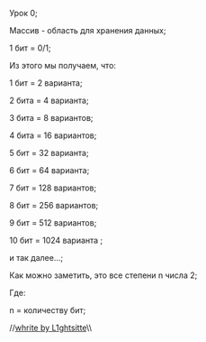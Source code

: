 
Урок 0;

Массив - область для хранения данных;

1 бит = 0/1;

Из этого мы получаем, что:

1 бит = 2 варианта;

2 бита = 4 варианта;

3 бита = 8 вариантов;

4 бита = 16 вариантов;

5 бит = 32 варианта;

6 бит = 64 варианта;

7 бит = 128 вариантов;

8 бит = 256 вариантов;

9 бит = 512 вариантов;

10 бит = 1024 варианта ;

и так далее...;

Как можно заметить, это все степени n числа 2;

Где:

n = количеству бит;
 
 
//[whrite by L1ghtsitte](https://github.com/L1ghtsitte/CPP)\\\
